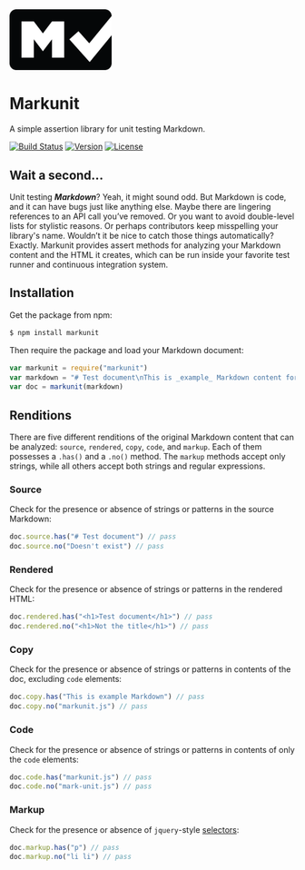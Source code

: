 <img width="180" src="img/icon.png" alt="Markunit icon" />

# Markunit
A simple assertion library for unit testing Markdown.

[![Build Status](https://img.shields.io/travis/agorischek/markunit.svg)](https://travis-ci.org/agorischek/markunit)
[![Version](https://img.shields.io/npm/v/markunit.svg)](https://www.npmjs.com/package/markunit)
[![License](https://img.shields.io/github/license/agorischek/markunit.svg)](https://github.com/agorischek/markunit/blob/master/LICENSE)

## Wait a second...
Unit testing ***Markdown***? Yeah, it might sound odd. But Markdown is code, and it can have bugs just like anything else. Maybe there are lingering references to an API call you’ve removed. Or you want to avoid double-level lists for stylistic reasons. Or perhaps contributors keep misspelling your library's name. Wouldn’t it be nice to catch those things automatically? Exactly. Markunit provides assert methods for analyzing your Markdown content and the HTML it creates, which can be run inside your favorite test runner and continuous integration system.

## Installation

Get the package from npm:
```bash
$ npm install markunit
```

Then require the package and load your Markdown document:
```js
var markunit = require("markunit")
var markdown = "# Test document\nThis is _example_ Markdown content for `markunit.js` documentation."
var doc = markunit(markdown)
```

## Renditions
There are five different renditions of the original Markdown content that can be analyzed: `source`, `rendered`, `copy`, `code`, and `markup`. Each of them possesses a `.has()` and a `.no()` method. The `markup` methods accept only strings, while all others accept both strings and regular expressions.

### Source
Check for the presence or absence of strings or patterns in the source Markdown:

```js
doc.source.has("# Test document") // pass
doc.source.no("Doesn't exist") // pass
```

### Rendered
Check for the presence or absence of strings or patterns in the rendered HTML:
```js
doc.rendered.has("<h1>Test document</h1>") // pass
doc.rendered.no("<h1>Not the title</h1>") // pass
```

### Copy
Check for the presence or absence of strings or patterns in contents of the doc, excluding `code` elements:
```js
doc.copy.has("This is example Markdown") // pass
doc.copy.no("markunit.js") // pass
```

### Code
Check for the presence or absence of strings or patterns in contents of only the `code` elements:
```js
doc.code.has("markunit.js") // pass
doc.code.no("mark-unit.js") // pass
```

### Markup
Check for the presence or absence of `jquery`-style [selectors](https://cheerio.js.org):
```js
doc.markup.has("p") // pass
doc.markup.no("li li") // pass
```
